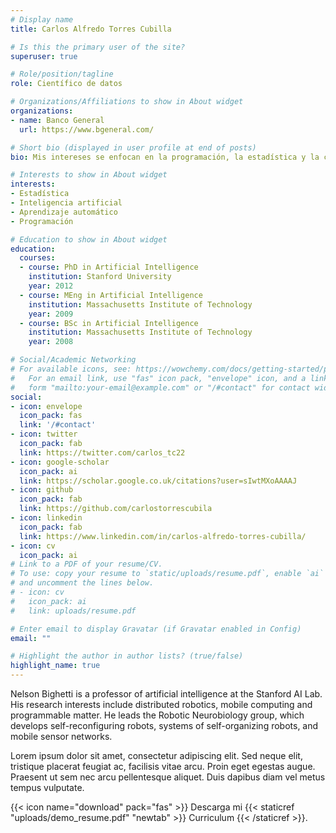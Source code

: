 ```yaml
---
# Display name
title: Carlos Alfredo Torres Cubilla

# Is this the primary user of the site?
superuser: true

# Role/position/tagline
role: Científico de datos

# Organizations/Affiliations to show in About widget
organizations:
- name: Banco General
  url: https://www.bgeneral.com/

# Short bio (displayed in user profile at end of posts)
bio: Mis intereses se enfocan en la programación, la estadística y la ciencia de datos.

# Interests to show in About widget
interests:
- Estadística
- Inteligencia artificial
- Aprendizaje automático
- Programación

# Education to show in About widget
education:
  courses:
  - course: PhD in Artificial Intelligence
    institution: Stanford University
    year: 2012
  - course: MEng in Artificial Intelligence
    institution: Massachusetts Institute of Technology
    year: 2009
  - course: BSc in Artificial Intelligence
    institution: Massachusetts Institute of Technology
    year: 2008

# Social/Academic Networking
# For available icons, see: https://wowchemy.com/docs/getting-started/page-builder/#icons
#   For an email link, use "fas" icon pack, "envelope" icon, and a link in the
#   form "mailto:your-email@example.com" or "/#contact" for contact widget.
social:
- icon: envelope
  icon_pack: fas
  link: '/#contact'
- icon: twitter
  icon_pack: fab
  link: https://twitter.com/carlos_tc22
- icon: google-scholar  
  icon_pack: ai
  link: https://scholar.google.co.uk/citations?user=sIwtMXoAAAAJ
- icon: github
  icon_pack: fab
  link: https://github.com/carlostorrescubila
- icon: linkedin
  icon_pack: fab
  link: https://www.linkedin.com/in/carlos-alfredo-torres-cubilla/
- icon: cv
  icon_pack: ai
# Link to a PDF of your resume/CV.
# To use: copy your resume to `static/uploads/resume.pdf`, enable `ai` icons in `params.toml`, 
# and uncomment the lines below.
# - icon: cv
#   icon_pack: ai
#   link: uploads/resume.pdf

# Enter email to display Gravatar (if Gravatar enabled in Config)
email: ""

# Highlight the author in author lists? (true/false)
highlight_name: true
---
```


Nelson Bighetti is a professor of artificial intelligence at the Stanford AI Lab. His research interests include distributed robotics, mobile computing and programmable matter. He leads the Robotic Neurobiology group, which develops self-reconfiguring robots, systems of self-organizing robots, and mobile sensor networks.

Lorem ipsum dolor sit amet, consectetur adipiscing elit. Sed neque elit, tristique placerat feugiat ac, facilisis vitae arcu. Proin eget egestas augue. Praesent ut sem nec arcu pellentesque aliquet. Duis dapibus diam vel metus tempus vulputate.

{{< icon name="download" pack="fas" >}} Descarga mi {{< staticref "uploads/demo_resume.pdf" "newtab" >}} Curriculum {{< /staticref >}}.
